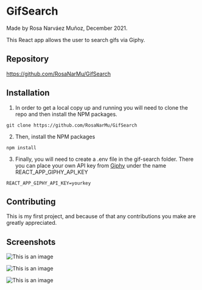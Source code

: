 # GifSearch

Made by Rosa Narváez Muñoz, December 2021.

This React app allows the user to search gifs via Giphy.

## Repository

https://github.com/RosaNarMu/GifSearch

## Installation

1. In order to get a local copy up and running you will need to clone the repo and then install the NPM packages.

```
git clone https://github.com/RosaNarMu/GifSearch
```
2. Then, install the NPM packages

```
npm install
```
3. Finally, you will need to create a .env file in the gif-search folder. There you can place your own API key
from [Giphy](https://developers.giphy.com/docs/api) under the name REACT_APP_GIPHY_API_KEY

```
REACT_APP_GIPHY_API_KEY=yourkey
```

## Contributing

This is my first project, and because of that any contributions you make are greatly appreciated.

## Screenshots

![This is an image](https://i.imgur.com/Y4PI7GN.png)

![This is an image](https://i.imgur.com/cB2FTxg.png)

![This is an image](https://i.imgur.com/4jGZUeb.png)

